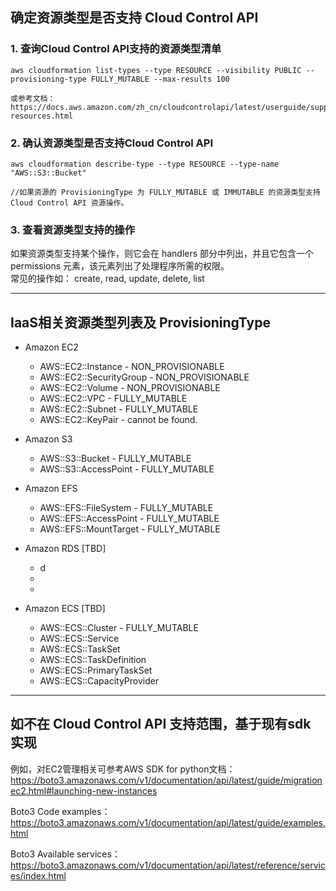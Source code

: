 确定资源类型是否支持 Cloud Control API
----
### 1. 查询Cloud Control API支持的资源类型清单
```
aws cloudformation list-types --type RESOURCE --visibility PUBLIC --provisioning-type FULLY_MUTABLE --max-results 100 

或参考文档： https://docs.aws.amazon.com/zh_cn/cloudcontrolapi/latest/userguide/supported-resources.html
```
### 2. 确认资源类型是否支持Cloud Control API
```
aws cloudformation describe-type --type RESOURCE --type-name "AWS::S3::Bucket" 

//如果资源的 ProvisioningType 为 FULLY_MUTABLE 或 IMMUTABLE 的资源类型支持 Cloud Control API 资源操作。 
```

### 3. 查看资源类型支持的操作 
如果资源类型支持某个操作，则它会在  handlers 部分中列出，并且它包含一个 permissions 元素，该元素列出了处理程序所需的权限。   
常见的操作如： create, read, update, delete, list 

---

IaaS相关资源类型列表及 ProvisioningType
----
* Amazon EC2
    - AWS::EC2::Instance        - NON_PROVISIONABLE
    - AWS::EC2::SecurityGroup   - NON_PROVISIONABLE
    - AWS::EC2::Volume          - NON_PROVISIONABLE    
    - AWS::EC2::VPC         - FULLY_MUTABLE
    - AWS::EC2::Subnet      - FULLY_MUTABLE
    - AWS::EC2::KeyPair     - cannot be found.

* Amazon S3
    - AWS::S3::Bucket       - FULLY_MUTABLE
    - AWS::S3::AccessPoint  - FULLY_MUTABLE

* Amazon EFS
    - AWS::EFS::FileSystem  - FULLY_MUTABLE
    - AWS::EFS::AccessPoint - FULLY_MUTABLE
    - AWS::EFS::MountTarget - FULLY_MUTABLE

* Amazon RDS [TBD]
    - d
    - 
    - 

* Amazon ECS [TBD]
    - AWS::ECS::Cluster     - FULLY_MUTABLE
    - AWS::ECS::Service
    - AWS::ECS::TaskSet
    - AWS::ECS::TaskDefinition
    - AWS::ECS::PrimaryTaskSet
    - AWS::ECS::CapacityProvider

---

如不在 Cloud Control API 支持范围，基于现有sdk 实现
----
例如，对EC2管理相关可参考AWS SDK for python文档：  
<https://boto3.amazonaws.com/v1/documentation/api/latest/guide/migrationec2.html#launching-new-instances>

Boto3 Code examples：  
<https://boto3.amazonaws.com/v1/documentation/api/latest/guide/examples.html>

Boto3 Available services：  
<https://boto3.amazonaws.com/v1/documentation/api/latest/reference/services/index.html>  


  